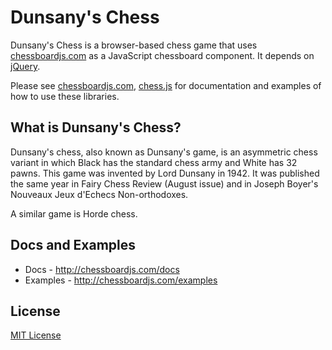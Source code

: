 # Dunsany's Chess

Dunsany's Chess is a browser-based chess game that uses [chessboardjs.com] as a JavaScript chessboard component. It depends on [jQuery].

Please see [chessboardjs.com], [chess.js] for documentation and examples of how to use these libraries.

## What is Dunsany's Chess?

Dunsany's chess, also known as Dunsany's game, is an asymmetric chess variant in which Black has the standard chess army and White has 32 pawns. This game was invented by Lord Dunsany in 1942. It was published the same year in Fairy Chess Review (August issue) and in Joseph Boyer's Nouveaux Jeux d'Echecs Non-orthodoxes.

A similar game is Horde chess.


## Docs and Examples

- Docs - <http://chessboardjs.com/docs>
- Examples - <http://chessboardjs.com/examples>

## License

[MIT License](LICENSE.md)

[jQuery]:https://jquery.com/
[chessboardjs.com]:http://chessboardjs.com
[chess.js]:https://github.com/jhlywa/chess.js
[Example 5000]:http://chessboardjs.com/examples#5000
